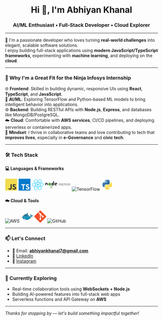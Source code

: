 <h1 align="center">Hi 👋, I'm Abhiyan Khanal</h1>
<h3 align="center">AI/ML Enthusiast • Full-Stack Developer • Cloud Explorer</h3>

---

🚀 I'm a passionate developer who loves turning **real-world challenges** into elegant, scalable software solutions.  
I enjoy building full-stack applications using **modern JavaScript/TypeScript frameworks**, experimenting with **machine learning**, and deploying on the **cloud**.

---

### 🎯 Why I'm a Great Fit for the Ninja Infosys Internship

🌐 **Frontend**: Skilled in building dynamic, responsive UIs using **React**, **TypeScript**, and **JavaScript**.  
🧠 **AI/ML**: Exploring TensorFlow and Python-based ML models to bring intelligent behavior into applications.  
⚙️ **Backend**: Building RESTful APIs with **Node.js**, **Express**, and databases like MongoDB/PostgreSQL.  
☁️ **Cloud**: Comfortable with **AWS services**, CI/CD pipelines, and deploying serverless or containerized apps.  
🔁 **Mindset**: I thrive in collaborative teams and love contributing to tech that **improves lives**, especially in **e-Governance** and **civic tech**.

---

### 🛠️ Tech Stack

#### 💻 Languages & Frameworks
<p align="left">
  <img src="https://raw.githubusercontent.com/devicons/devicon/master/icons/javascript/javascript-original.svg" alt="JavaScript" width="40" height="40"/>
  <img src="https://raw.githubusercontent.com/devicons/devicon/master/icons/typescript/typescript-original.svg" alt="TypeScript" width="40" height="40"/>
  <img src="https://raw.githubusercontent.com/devicons/devicon/master/icons/react/react-original.svg" alt="React" width="40" height="40"/>
  <img src="https://raw.githubusercontent.com/devicons/devicon/master/icons/nodejs/nodejs-original-wordmark.svg" alt="Node.js" width="40" height="40"/>
  <img src="https://raw.githubusercontent.com/devicons/devicon/master/icons/express/express-original-wordmark.svg" alt="Express" width="40" height="40"/>
  <img src="https://www.vectorlogo.zone/logos/tensorflow/tensorflow-icon.svg" alt="TensorFlow" width="40" height="40"/>
  <img src="https://raw.githubusercontent.com/devicons/devicon/master/icons/python/python-original.svg" alt="Python" width="40" height="40"/>
</p>

#### ☁️ Cloud & Tools
<p align="left">
  <img src="https://www.vectorlogo.zone/logos/amazon_aws/amazon_aws-icon.svg" alt="AWS" width="40" height="40"/>
  <img src="https://raw.githubusercontent.com/devicons/devicon/master/icons/docker/docker-original.svg" alt="Docker" width="40" height="40"/>
  <img src="https://raw.githubusercontent.com/devicons/devicon/master/icons/git/git-original.svg" alt="Git" width="40" height="40"/>
  <img src="https://www.vectorlogo.zone/logos/github/github-icon.svg" alt="GitHub" width="40" height="40"/>
</p>

---

### 📫 Let's Connect

- 📧 Email: **abhiyankhanal7@gmail.com**  
- 💼 [LinkedIn](https://www.linkedin.com/in/abhiyan-khanal-4406b2248/)  
- 📸 [Instagram](https://www.instagram.com/abhiyankhanal/)

---

### 🧠 Currently Exploring

- Real-time collaboration tools using **WebSockets + Node.js**
- Building AI-powered features into full-stack web apps
- Serverless functions and API Gateway on **AWS**

---

*Thanks for stopping by — let's build something impactful together!*
